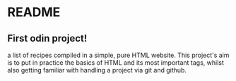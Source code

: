 # README
## First odin project! 
a list of recipes compiled in a simple, pure HTML website.
This project's aim is to put in practice the basics of HTML
and its most important tags, whilst also getting familiar with
handling a project via git and github.
